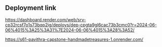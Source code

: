 ## Deployment link

<https://dashboard.render.com/web/srv-cp32rcsf7o1s73bqp2ig/deploys/dep-cpgta9gl6cac73b3cmc0?r=2024-06-06%4015%3A25%3A31%7E2024-06-06%4015%3A28%3A52/>

<https://s61-pavithra-capstone-handmadetreasures-1.onrender.com/>